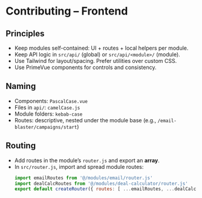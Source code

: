 # Contributing – Frontend

## Principles
- Keep modules self-contained: UI + routes + local helpers per module.
- Keep API logic in `src/api/` (global) or `src/api/<module>/` (module).
- Use Tailwind for layout/spacing. Prefer utilities over custom CSS.
- Use PrimeVue components for controls and consistency.

## Naming
- Components: `PascalCase.vue`
- Files in `api/`: `camelCase.js`
- Module folders: `kebab-case`
- Routes: descriptive, nested under the module base (e.g., `/email-blaster/campaigns/start`)

## Routing
- Add routes in the module’s `router.js` and export an **array**.
- In `src/router.js`, import and spread module routes:
  ```js
  import emailRoutes from '@/modules/email/router.js'
  import dealCalcRoutes from '@/modules/deal-calculator/router.js'
  export default createRouter({ routes: [ ...emailRoutes, ...dealCalcRoutes ] })
